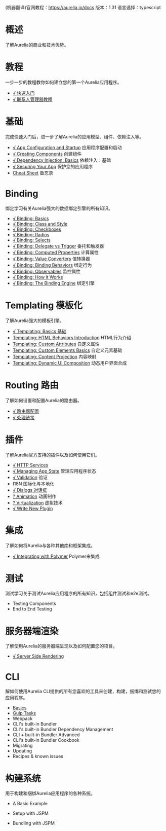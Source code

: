 (机器翻译)官网教程：https://aurelia.io/docs
版本：1.31
语言选择：typescript

# 概述

了解Aurelia的商业和技术优势。

# 教程

一步一步的教程教你如何建立您的第一个Aurelia应用程序。

 - [√ 快速入门](https://github.com/sansantang/aurelia_translate/blob/master/%E6%95%99%E7%A8%8B/%E5%BF%AB%E9%80%9F%E5%85%A5%E9%97%A8.MD)
 - [√ 联系人管理器教程](https://github.com/sansantang/aurelia_translate/blob/master/%E6%95%99%E7%A8%8B/%E8%81%94%E7%B3%BB%E4%BA%BA%E7%AE%A1%E7%90%86%E5%99%A8%E6%95%99%E7%A8%8B.MD)

# 基础

完成快速入门后，进一步了解Aurelia的应用模型、组件、依赖注入等。

 - [√ App Configuration and Startup](https://github.com/sansantang/aurelia_translate/blob/master/Fundamentals/%E5%BA%94%E7%94%A8%E7%A8%8B%E5%BA%8F%E9%85%8D%E7%BD%AE%E5%92%8C%E5%90%AF%E5%8A%A8.md)  应用程序配置和启动
 - [√ Creating Components](https://github.com/sansantang/aurelia_translate/blob/master/Fundamentals/%E5%88%9B%E5%BB%BA%E7%BB%84%E4%BB%B6.md)  创建组件
 - [√ Dependency Injection: Basics](https://github.com/sansantang/aurelia_translate/blob/master/Fundamentals/%E4%BE%9D%E8%B5%96%E6%B3%A8%E5%85%A5%EF%BC%9A%E5%9F%BA%E7%A1%80.md) 依赖注入：基础
 - [√ Securing Your App](https://github.com/sansantang/aurelia_translate/blob/master/Fundamentals/%E4%BF%9D%E6%8A%A4%E6%82%A8%E7%9A%84%E5%BA%94%E7%94%A8%E7%A8%8B%E5%BA%8F.md)  保护您的应用程序
 - [Cheat Sheet](https://github.com/sansantang/aurelia_translate/blob/master/Fundamentals/CheatSheet%E5%A4%87%E5%BF%98%E5%BD%95.md) 备忘录

# Binding

绑定学习有关Aurelia强大的数据绑定引擎的所有知识。

- [√ Binding: Basics](https://github.com/sansantang/aurelia_translate/blob/master/Binding/BindingBasics.md)
- [√ Binding: Class and Style](https://github.com/sansantang/aurelia_translate/blob/master/Binding/ClassandStyle.md)
- [√ Binding: Checkboxes](https://github.com/sansantang/aurelia_translate/blob/master/Binding/Checkboxes.md)
- [√ Binding: Radios](https://github.com/sansantang/aurelia_translate/blob/master/Binding/Radios.md)
- [√ Binding: Selects](https://github.com/sansantang/aurelia_translate/blob/master/Binding/Selects.md)
- [√ Binding: Delegate vs Trigger](https://github.com/sansantang/aurelia_translate/blob/master/Binding/Delegate%20vs%20Trigger.md) 委托和触发器
- [√ Binding: Computed Properties](https://github.com/sansantang/aurelia_translate/blob/master/Binding/Computed%20Properties.md) 计算属性
- [√ Binding: Value Converters](https://github.com/sansantang/aurelia_translate/blob/master/Binding/Value%20Converters.md) 值转换器
- [√ Binding: Binding Behaviors](https://github.com/sansantang/aurelia_translate/blob/master/Binding/Binding%20Behaviors.md) 绑定行为
- [√ Binding: Observables](https://github.com/sansantang/aurelia_translate/blob/master/Binding/Observables.md) 监控属性
- [√ Binding: How it Works](https://github.com/sansantang/aurelia_translate/blob/master/Binding/How%20it%20Works.md)
- [√ Binding: The Binding Engine](https://github.com/sansantang/aurelia_translate/blob/master/Binding/The%20Binding%20Engine.md) 绑定引擎

# Templating 模板化

了解Aurelia强大的模板引擎。

 - [√ Templating: Basics 基础](https://github.com/sansantang/aurelia_translate/blob/master/Templating/TemplatingBasics.md)
 - [Templating: HTML Behaviors Introduction](https://github.com/sansantang/aurelia_translate/blob/master/Templating/Templating%20HTML%20Behaviors%20Introduction.md) HTML行为介绍
 - [Templating: Custom Attributes](https://github.com/sansantang/aurelia_translate/blob/master/Templating/Templating%20Custom%20Attributes.md) 自定义属性
 - [Templating: Custom Elements Basics](https://github.com/sansantang/aurelia_translate/blob/master/Templating/Templating%20Custom%20Elements%20Basics.md) 自定义元素基础
-  [Templating: Content Projection](https://github.com/sansantang/aurelia_translate/blob/master/Templating/Templating%20Content%20Projection.md) 内容映射
-  [Templating: Dynamic UI Composition](https://github.com/sansantang/aurelia_translate/blob/master/Templating/Templating%20Dynamic%20UI%20Composition.md) 动态用户界面合成

# Routing 路由

了解如何设置和配置Aurelia的路由器。

- [√ 路由器配置](https://github.com/sansantang/aurelia_translate/blob/master/Route/%E8%B7%AF%E7%94%B1%E5%99%A8%E9%85%8D%E7%BD%AE.md)
- [√ 处理链接](https://github.com/sansantang/aurelia_translate/blob/master/Route/%E5%A4%84%E7%90%86%E9%93%BE%E6%8E%A5.md)

# 插件

了解Aurelia官方支持的插件以及如何使用它们。

- [√ HTTP Services](https://github.com/sansantang/aurelia_translate/blob/master/Plugins/HTTPServices.md)
- [√ Managing App State](https://github.com/sansantang/aurelia_translate/blob/master/Plugins/Managing%20App%20State.md) 管理应用程序状态
- [√ Validation](https://github.com/sansantang/aurelia_translate/blob/master/Plugins/Validation.md) 验证
- I18N 国际化与本地化
- [√ Dialogs 对话框](https://github.com/sansantang/aurelia_translate/blob/master/Plugins/Dialogs.md)
- [? Animation](https://github.com/sansantang/aurelia_translate/blob/master/Plugins/Animation.md) 动画制作
- [? Virtualization](https://github.com/sansantang/aurelia_translate/blob/master/Plugins/Virtualization.md) 虚拟技术
- [√ Write New Plugin](https://github.com/sansantang/aurelia_translate/blob/master/Plugins/Write%20New%20Plugin.md)

# 集成

了解如何将Aurelia与各种其他库和框架集成。

- [√ Integrating with Polymer](https://github.com/sansantang/aurelia_translate/blob/master/Integration/Integrating%20with%20Polymer.md) Polymer来集成

# 测试
测试学习关于测试Aurelia应用程序的所有知识，包括组件测试和e2e测试。

- Testing Components
- End to End Testing

# 服务器端渲染
了解使用Aurelia的服务器端呈现以及如何配置您的项目。

- [√ Server Side Rendering](https://github.com/sansantang/aurelia_translate/blob/master/Server%20Side%20Rendering/Server%20Side%20Rendering.md)

# CLI
解如何使用Aurelia CLI提供的所有您喜欢的工具来创建，构建，捆绑和测试您的应用程序。

- [Basics](https://github.com/sansantang/aurelia_translate/blob/master/CLI/Basics.md)
- [Gulp Tasks](https://github.com/sansantang/aurelia_translate/blob/master/CLI/Gulp.md)
- Webpack
- CLI's built-in Bundler
- CLI's built-in Bundler Dependency Management
- CLI + built-in Bundler Advanced
- CLI's built-in Bundler Cookbook
- Migrating
- Updating
- Recipes & known issues

# 构建系统
用于构建和捆绑Aurelia应用程序的各种系统。
- A Basic Example
- Setup with JSPM

- Bundling with JSPM